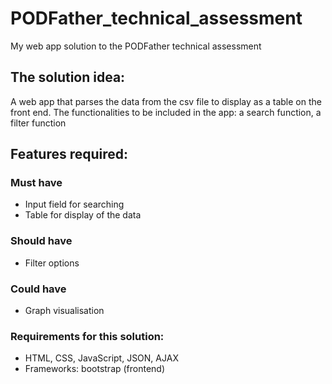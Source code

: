 # PODFather_technical_assessment
My web app solution to the PODFather technical assessment

## The solution idea:
A web app that parses the data from the csv file to display as a table on the front end.
The functionalities to be included in the app: a search function, a filter function

## Features required:
### Must have
- Input field for searching
- Table for display of the data
### Should have
- Filter options
### Could have
- Graph visualisation

### Requirements for this solution:
- HTML, CSS, JavaScript, JSON, AJAX
- Frameworks: bootstrap (frontend)
